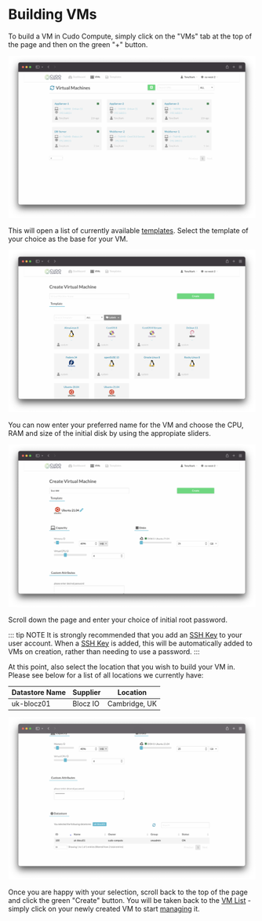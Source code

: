 # Building VMs

To build a VM in Cudo Compute, simply click on the "VMs" tab at the top of the page and then on the green "+" button.

![img](./vmlist.png)

This will open a list of currently available [templates](templates.md#available-templates). Select the template of your choice as the base for your VM.

![img](./createvm1.png)

You can now enter your preferred name for the VM and choose the CPU, RAM and size of the initial disk by using the appropiate sliders.

![img](./createvm2.png)

Scroll down the page and enter your choice of initial root password.

::: tip NOTE
It is strongly recommended that you add an [SSH Key](administration.md#add-ssh-key) to your user account. When a [SSH Key](administration.md#add-ssh-key) is added, this will be automatically added to VMs on creation, rather than needing to use a password.
:::

At this point, also select the location that you wish to build your VM in. Please see below for a list of all locations we currently have:

| Datastore Name | Supplier | Location |
|--- |--- |--- |
| uk-blocz01 | Blocz IO | Cambridge, UK |

![img](./createvm3.png)

Once you are happy with your selection, scroll back to the top of the page and click the green "Create" button. You will be taken back to the [VM List](managing-vms.md#view-your-vms) - simply click on your newly created VM to start [managing](managing-vms.md) it.
 